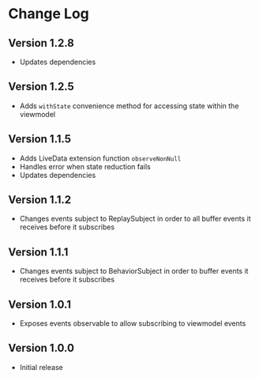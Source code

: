 Change Log
==========

Version 1.2.8
----------------------------

 * Updates dependencies

Version 1.2.5
----------------------------

 * Adds `withState` convenience method for accessing state within the viewmodel

Version 1.1.5
----------------------------

 * Adds LiveData extension function `observeNonNull`
 * Handles error when state reduction fails
 * Updates dependencies

Version 1.1.2
----------------------------

  * Changes events subject to ReplaySubject in order to all buffer events it receives before it subscribes

Version 1.1.1
----------------------------

  * Changes events subject to BehaviorSubject in order to buffer events it receives before it subscribes

Version 1.0.1
----------------------------

  * Exposes events observable to allow subscribing to viewmodel events

Version 1.0.0
----------------------------

  * Initial release